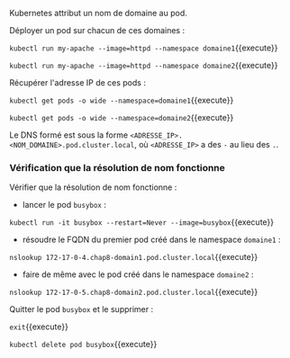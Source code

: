 Kubernetes attribut un nom de domaine au pod.

Déployer un pod sur chacun de ces domaines :

`kubectl run my-apache --image=httpd --namespace domaine1`{{execute}}

`kubectl run my-apache --image=httpd --namespace domaine2`{{execute}}

Récupérer l'adresse IP de ces pods :

`kubectl get pods -o wide --namespace=domaine1`{{execute}}

`kubectl get pods -o wide --namespace=domaine2`{{execute}}

Le DNS formé est sous la forme `<ADRESSE_IP>.<NOM_DOMAINE>.pod.cluster.local`, où `<ADRESSE_IP>` a des `-` au lieu des `.`.

### Vérification que la résolution de nom fonctionne

Vérifier que la résolution de nom fonctionne :
- lancer le pod `busybox` :

`kubectl run -it busybox --restart=Never --image=busybox`{{execute}}

- résoudre le FQDN du premier pod créé dans le namespace `domaine1` :

`nslookup 172-17-0-4.chap8-domain1.pod.cluster.local`{{execute}}

- faire de même avec le pod créé dans le namespace `domaine2` :

`nslookup 172-17-0-5.chap8-domain2.pod.cluster.local`{{execute}}

Quitter le pod `busybox` et le supprimer :

`exit`{{execute}}

`kubectl delete pod busybox`{{execute}}
